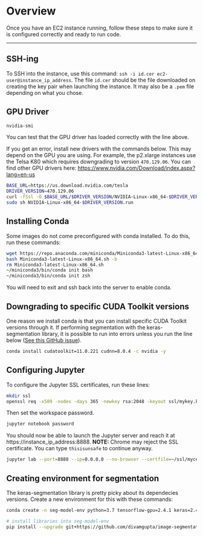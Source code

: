 # Overview
Once you have an EC2 instance running, follow these steps to make sure it is configured correctly and ready to run code.

---

## SSH-ing
To SSH into the instance, use this command: `ssh -i id.cer ec2-user@instance_ip_address`. The file `id.cer` should be the file downloaded on creating the key pair when launching the instance. It may also be a `.pem` file depending on what you chose.

## GPU Driver
```sh
nvidia-smi
```
You can test that the GPU driver has loaded correctly with the line above. 

If you get an error, install new drivers with the commands below. This may depend on the GPU you are using. For example, the p2.xlarge instances use the Telsa K80 which requires downgrading to version `470.129.06`. You can find other GPU drivers here: https://www.nvidia.com/Download/index.aspx?lang=en-us
```sh
BASE_URL=https://us.download.nvidia.com/tesla
DRIVER_VERSION=470.129.06
curl -fSsl -O $BASE_URL/$DRIVER_VERSION/NVIDIA-Linux-x86_64-$DRIVER_VERSION.run
sudo sh NVIDIA-Linux-x86_64-$DRIVER_VERSION.run
```

## Installing Conda
Some images do not come preconfigured with conda installed. To do this, run these commands:
```sh
wget https://repo.anaconda.com/miniconda/Miniconda3-latest-Linux-x86_64.sh
bash Miniconda3-latest-Linux-x86_64.sh -b
rm Miniconda3-latest-Linux-x86_64.sh
~/miniconda3/bin/conda init bash
~/miniconda3/bin/conda init zsh
```

You will need to exit and ssh back into the server to enable conda.

## Downgrading to specific CUDA Toolkit versions
One reason we install conda is that you can install specific CUDA Toolkit versions through it. If performing segmentation with the keras-segmentation library, it is possible to run into errors unless you run the line below ([See this GitHub issue](https://github.com/tensorflow/tensorflow/issues/44777#issuecomment-1015130779)).
```sh
conda install cudatoolkit=11.0.221 cudnn=8.0.4 -c nvidia -y
```

## Configuring Jupyter
To configure the Jupyter SSL certificates, run these lines:
```sh
mkdir ssl
openssl req -x509 -nodes -days 365 -newkey rsa:2048 -keyout ssl/mykey.key -out ssl/mycert.pem
```

Then set the workspace password.
```sh
jupyter notebook password
```

You should now be able to launch the Jupyter server and reach it at https://instance_ip_address:8888. **NOTE:** Chrome may reject the SSL certificate. You can type `thisisunsafe` to continue anyway.

```sh
jupyter lab --port=8888 --ip=0.0.0.0 --no-browser --certfile=~/ssl/mycert.pem --keyfile=~/ssl/mykey.key
```

## Creating environment for segmentation
The keras-segmentation library is pretty picky about its dependecies versions. Create a new environment for this with these commands:
```sh
conda create -n seg-model-env python=3.7 tensorflow-gpu=2.4.1 keras=2.4.3 -y

# install libraries into seg-model-env
pip install --upgrade git+https://github.com/divamgupta/image-segmentation-keras protobuf==3.20.1 -y
```
